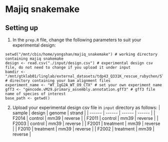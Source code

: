 # Majiq snakemake

## Setting up
1. In the `prep.R` file, change the following parameters to suit your experimental design:
```
setwd("/mnt/cbis/home/yongshan/majiq_snakemake") # working directory containing majiq snakemake
design <- read.csv("./input/design.csv") # experimental design csv file, do not need to change if you upload it under input
bamdir <- "/mnt/gtklab01/linglab/external_datasets/tdp43_Q331K_rescue_rubychen/STAR" # directory containing your bam alignment files
experiment_name <- "WT_IgG2A_WT_O9_CTX" # set your own experiment name
gff3 <- "gencode.vM29.primary_assembly.annotation.gff3" # gff3 file name of species of interest
base_path <- getwd()
```

2. Upload your experimental design csv file in `input` directory as follows:
| sample | design    | genome | strand  |
| ------ | ------    | ------ | ------  |
| F2014	 | control	 | mm39	  | reverse |
| F2011	 | control	 | mm39	  | reverse |
| F2003	 | control	 | mm39	  | reverse |
| F2001	 | treatment | mm39	  | reverse |
| F2010	 | treatment | mm39	  | reverse |
| F2002	 | treatment | mm39	  | reverse |

